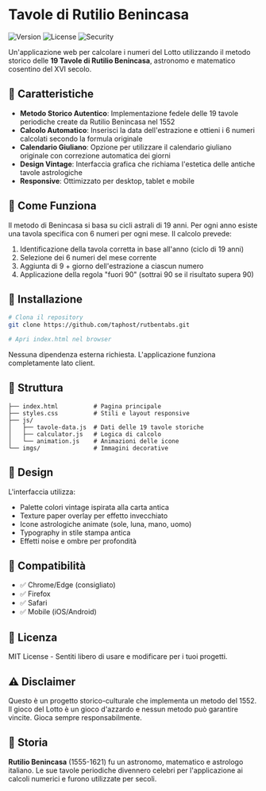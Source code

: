 # Tavole di Rutilio Benincasa

![Version](https://img.shields.io/badge/version-1.0.0-yellow.svg)
![License](https://img.shields.io/badge/license-MIT-yellow.svg)
![Security](https://img.shields.io/badge/security-cryptographic-orange.svg)

Un'applicazione web per calcolare i numeri del Lotto utilizzando il metodo storico delle **19 Tavole di Rutilio Benincasa**, astronomo e matematico cosentino del XVI secolo.

## 🎯 Caratteristiche

- **Metodo Storico Autentico**: Implementazione fedele delle 19 tavole periodiche create da Rutilio Benincasa nel 1552
- **Calcolo Automatico**: Inserisci la data dell'estrazione e ottieni i 6 numeri calcolati secondo la formula originale
- **Calendario Giuliano**: Opzione per utilizzare il calendario giuliano originale con correzione automatica dei giorni
- **Design Vintage**: Interfaccia grafica che richiama l'estetica delle antiche tavole astrologiche
- **Responsive**: Ottimizzato per desktop, tablet e mobile

## 📖 Come Funziona

Il metodo di Benincasa si basa su cicli astrali di 19 anni. Per ogni anno esiste una tavola specifica con 6 numeri per ogni mese. Il calcolo prevede:

1. Identificazione della tavola corretta in base all'anno (ciclo di 19 anni)
2. Selezione dei 6 numeri del mese corrente
3. Aggiunta di 9 + giorno dell'estrazione a ciascun numero
4. Applicazione della regola "fuori 90" (sottrai 90 se il risultato supera 90)

## 🚀 Installazione

```bash
# Clona il repository
git clone https://github.com/taphost/rutbentabs.git

# Apri index.html nel browser
```

Nessuna dipendenza esterna richiesta. L'applicazione funziona completamente lato client.

## 📁 Struttura

```
├── index.html          # Pagina principale
├── styles.css          # Stili e layout responsive
├── js/
│   ├── tavole-data.js  # Dati delle 19 tavole storiche
│   ├── calculator.js   # Logica di calcolo
│   └── animation.js    # Animazioni delle icone
└── imgs/               # Immagini decorative
```

## 🎨 Design

L'interfaccia utilizza:
- Palette colori vintage ispirata alla carta antica
- Texture paper overlay per effetto invecchiato
- Icone astrologiche animate (sole, luna, mano, uomo)
- Typography in stile stampa antica
- Effetti noise e ombre per profondità

## 📱 Compatibilità

- ✅ Chrome/Edge (consigliato)
- ✅ Firefox
- ✅ Safari
- ✅ Mobile (iOS/Android)

## 📄 Licenza

MIT License - Sentiti libero di usare e modificare per i tuoi progetti.

## ⚠️ Disclaimer

Questo è un progetto storico-culturale che implementa un metodo del 1552. Il gioco del Lotto è un gioco d'azzardo e nessun metodo può garantire vincite. Gioca sempre responsabilmente.

## 📜 Storia

**Rutilio Benincasa** (1555-1621) fu un astronomo, matematico e astrologo italiano. Le sue tavole periodiche divennero celebri per l'applicazione ai calcoli numerici e furono utilizzate per secoli.


